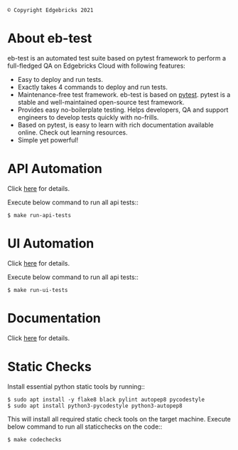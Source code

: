     © Copyright Edgebricks 2021

About eb-test
=============
eb-test is an automated test suite based on pytest framework to perform a full-fledged QA on Edgebricks Cloud with following features:
* Easy to deploy and run tests.
* Exactly takes 4 commands to deploy and run tests.
* Maintenance-free test framework. eb-test is based on [pytest](http://pytest.org/latest/>). pytest is a stable and well-maintained open-source test framework.
* Provides easy no-boilerplate testing. Helps developers, QA and support engineers to develop tests quickly with no-frills.
* Based on pytest, is easy to learn with rich documentation available online. Check out learning resources.
* Simple yet powerful!

API Automation
==============
Click [here](https://github.com/Edgebricks/eb-test/blob/master/ebapi/README.md) for details.

Execute below command to run all api tests::

    $ make run-api-tests

UI Automation
=============
Click [here](https://github.com/Edgebricks/eb-test/blob/master/ebui/README.md) for details.

Execute below command to run all api tests::

    $ make run-ui-tests

Documentation
=============
Click [here](https://github.com/Edgebricks/eb-test/blob/master/doc/README.md) for details.

Static Checks
=============
Install essential python static tools by running::

    $ sudo apt install -y flake8 black pylint autopep8 pycodestyle
    $ sudo apt install python3-pycodestyle python3-autopep8

This will install all required static check tools on the target machine.
Execute below command to run all staticchecks on the code::

    $ make codechecks